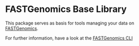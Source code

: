 # FASTGenomics Base Library

This package serves as basis for tools managing your data on [FASTGenomics](https://beta.fastgenomics.org).

For further information, have a look at the [FASTGenomics CLI](https://pypi.org/project/fastgenomics-cli/#description)